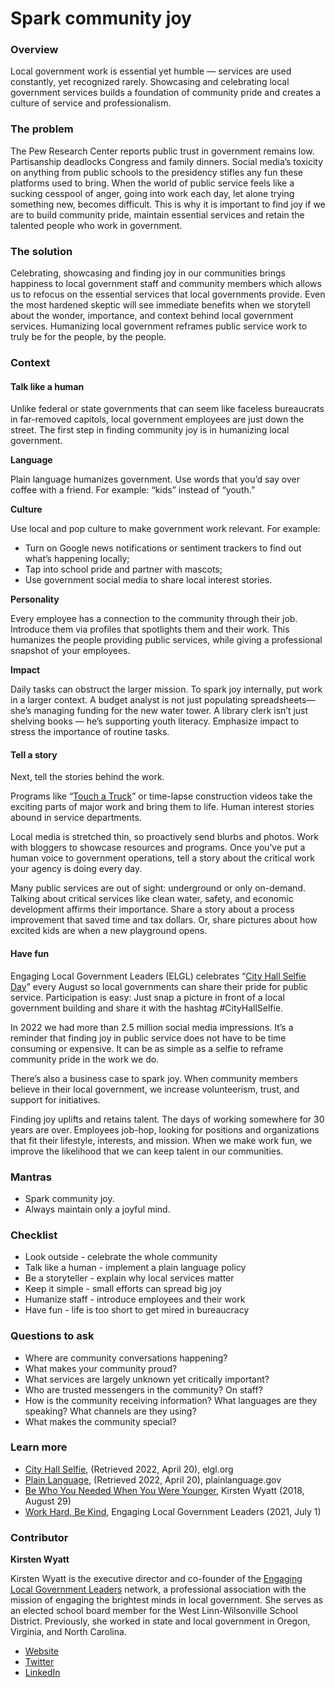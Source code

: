 # Spark community joy

### Overview <a href="#docs-internal-guid-f66037cf-7fff-7b3a-22f2-0180cf385ca7" id="docs-internal-guid-f66037cf-7fff-7b3a-22f2-0180cf385ca7"></a>

Local government work is essential yet humble — services are used constantly, yet recognized rarely. Showcasing and celebrating local government services builds a foundation of community pride and creates a culture of service and professionalism.

### The problem

The Pew Research Center reports public trust in government remains low.  Partisanship deadlocks Congress and family dinners. Social media’s toxicity on anything from public schools to the presidency stifles any fun these platforms used to bring. When the world of public service feels like a sucking cesspool of anger, going into work each day, let alone trying something new, becomes difficult. This is why it is important to find joy if we are to build community pride, maintain essential services and retain the talented people who work in government.

### The solution

Celebrating, showcasing and finding joy in our communities brings happiness to local government staff and community members which allows us to refocus on the essential services that local governments provide. Even the most hardened skeptic will see immediate benefits when we storytell about the wonder, importance, and context behind local government services. Humanizing local government reframes public service work to truly be for the people, by the people.

### Context

#### Talk like a human

Unlike federal or state governments that can seem like faceless bureaucrats in far-removed capitols, local government employees are just down the street. The first step in finding community joy is in humanizing local government.

**Language**

Plain language humanizes government. Use words that you’d say over coffee with a friend. For example: “kids” instead of “youth.”

**Culture**

Use local and pop culture to make government work relevant. For example:

* Turn on Google news notifications or sentiment trackers to find out what’s happening locally;
* Tap into school pride and partner with mascots;
* Use government social media to share local interest stories.

**Personality**

Every employee has a connection to the community through their job. Introduce them via profiles that spotlights them and their work. This humanizes the people providing public services, while giving a professional snapshot of your employees.

**Impact**

Daily tasks can obstruct the larger mission. To spark joy internally, put work in a larger context. A budget analyst is not just populating spreadsheets—she’s managing funding for the new water tower. A library clerk isn’t just shelving books — he’s supporting youth literacy. Emphasize impact to stress the importance of routine tasks.&#x20;

#### Tell a story

Next, tell the stories behind the work.

Programs like “[Touch a Truck](https://pamplinmedia.com/wlt/95-news/430356-338206-community-kids-play-in-big-rigs?wallit\_nosession=1)” or time-lapse construction videos take the exciting parts of major work and bring them to life. Human interest stories abound in service departments.

Local  media is stretched thin, so proactively send blurbs and photos. Work with bloggers to showcase resources and programs. Once you’ve put a human voice to government operations, tell a story about the critical work your agency is doing every day.

Many public services are out of sight: underground or only on-demand. Talking about critical services like clean water, safety, and economic development affirms their importance. Share a story about a process improvement that saved time and tax dollars. Or, share pictures about how excited kids are when a new playground opens.

#### Have fun

Engaging Local Government Leaders (ELGL) celebrates “[City Hall Selfie Day](http://cityhallselfie.com)” every August so local governments can share their pride for public service. Participation is easy: Just snap a picture in front of a local government building and share it with the hashtag #CityHallSelfie.

In 2022 we had more than 2.5 million social media impressions. It’s a reminder that finding joy in public service does not have to be time consuming or expensive. It can be as simple as a selfie to reframe community pride in the work we do.

There’s also a business case to spark joy. When community members believe in their local government, we increase volunteerism, trust, and support for initiatives.

Finding joy uplifts and retains talent. The days of working somewhere for 30 years are over. Employees job-hop, looking for positions and organizations that fit their lifestyle, interests, and mission. When we make work fun, we improve the likelihood that we can keep talent in our communities.

### Mantras

* Spark community joy.
* Always maintain only a joyful mind.

### Checklist

* Look outside - celebrate the whole community
* Talk like a human - implement a plain language policy
* Be a storyteller - explain why local services matter
* Keep it simple - small efforts can spread big joy
* Humanize staff - introduce employees and their work&#x20;
* Have fun - life is too short to get mired in bureaucracy

### Questions to ask

* Where are community conversations happening?
* What makes your community proud?
* What services are largely unknown yet critically important?
* Who are trusted messengers in the community? On staff?
* How is the community receiving information? What languages are they speaking? What channels are they using?
* What makes the community special?

### Learn more

* [City Hall Selfie](http://cityhallselfie.com), (Retrieved 2022, April 20), elgl.org&#x20;
* [Plain Language](https://www.plainlanguage.gov), (Retrieved 2022, April 20), plainlanguage.gov
* [Be Who You Needed When You Were Younger](https://elgl.org/be-who-you-needed-when-you-were-younger/), Kirsten Wyatt (2018, August 29)&#x20;
* [Work Hard, Be Kind](https://elgl.org/documents/20-22-strategic-plan/), Engaging Local Government Leaders (2021, July 1)&#x20;

### Contributor

**Kirsten Wyatt**

Kirsten Wyatt is the executive director and co-founder of the [Engaging Local Government Leaders](https://elgl.org) network, a professional association with the mission of engaging the brightest minds in local government. She serves as an elected school board member for the West Linn-Wilsonville School District. Previously, she worked in state and local government in Oregon, Virginia, and North Carolina.

* [Website](http://elgl.org)
* [Twitter](https://twitter.com/kowyatt)&#x20;
* [LinkedIn](https://linkedin.com/kwyatt)
